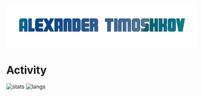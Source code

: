 [![Header](https://github.com/usanoweb/usanoweb/blob/main/assets/AT.gif)](https://usanoweb.github.io)


# Activity
![stats](https://github-readme-stats.vercel.app/api?username=usanoweb&show_icons=true&hide_border=true&&count_private=true&include_all_commits=true)
![langs](https://github-readme-stats.vercel.app/api/top-langs/?username=usanoweb&exclude_repo=KNN-Image-Classification&show_icons=true&hide_border=true&layout=compact&langs_count=8)


